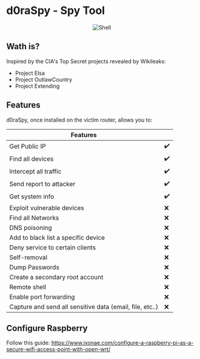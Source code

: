# d0raSpy - Spy Tool

<p align="center">
 <img alt="Shell" src="https://img.shields.io/badge/Shell_Script-121011?style=for-the-badge&logo=gnu-bash&logoColor=white">
</p>

## Wath is?
Inspired by the CIA's Top Secret projects revealed by Wikileaks:
- Project Elsa
- Project OutlawCountry
- Project Extending

## Features

d0raSpy, once installed on the victim router, allows you to: 

| Features | |
| --------- | --------- |
| Get Public IP | :heavy_check_mark: |
| Find all devices | :heavy_check_mark: |
| Intercept all traffic | :heavy_check_mark: |
| Send report to attacker| :heavy_check_mark: |
| Get system info | :heavy_check_mark: |
| Exploit vulnerable devices | :x: |
| Find all Networks | :x: |
| DNS poisoning | :x: |
| Add to black list a specific device | :x: |
| Deny service to certain clients | :x: |
| Self-removal | :x: |
| Dump Passwords | :x: |
| Create a secondary root account | :x: |
| Remote shell | :x: |
| Enable port forwarding | :x: |
| Capture and send all sensitive data (email, file, etc..) | :x: |


## Configure Raspberry

Follow this guide: 
https://www.ixonae.com/configure-a-raspberry-pi-as-a-secure-wifi-access-point-with-open-wrt/
